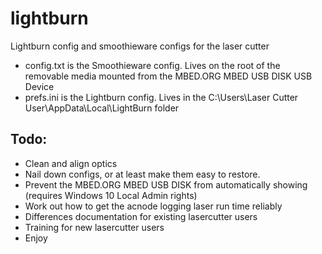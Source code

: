 # lightburn
Lightburn config and smoothieware configs for the laser cutter

* config.txt is the Smoothieware config. Lives on the root of the removable media mounted from the MBED.ORG MBED USB DISK USB Device
* prefs.ini is the Lightburn config. Lives in the C:\Users\Laser Cutter User\AppData\Local\LightBurn folder

## Todo:

* Clean and align optics
* Nail down configs, or at least make them easy to restore.
* Prevent the MBED.ORG MBED USB DISK from automatically showing (requires Windows 10 Local Admin rights)
* Work out how to get the acnode logging laser run time reliably
* Differences documentation for existing lasercutter users
* Training for new lasercutter users
* Enjoy
